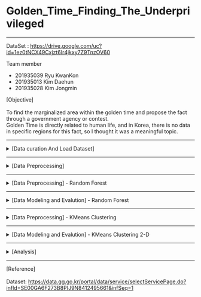 # Golden_Time_Finding_The_Underprivileged

---

DataSet :  https://drive.google.com/uc?id=1ez0tNCX49Cxjzt6Ir4jkxy7Z9TnzOV60

Team member
* 201935039 Ryu KwanKon
* 201935013 Kim Daehun
* 201935028 Kim Jongmin

[Objective]
<br/><br/>
To find the marginalized area within the golden time and propose the fact through a government agency or contest.<br/>
Golden Time is directly related to human life, and in Korea, there is no data in specific regions for this fact, so I thought it was a meaningful topic.


---


<details>
<summary>[Data curation And Load Dataset]</summary>
<br/>
<br/>
Low(sample) X Column(feature) = 35626 X 33<br/>

Target: [현장도착년월일, 현장도착시각] <br/>

Categorical feature
> 시군명, 출동소방서, 출동안전센터, 접수경로, 관할구분, 환자성별, 긴급구조시, 긴급구조구, 긴급구조동, 긴급구조리, 외국인여부, 국적, 구급처종명, 환자증상1, 환자증상2, 질병외_교통사고, 질병외_사고부상, 질병외_비외상성손상, 의식상태, 구급대원1_자격, 구급대원2_자격, 운전요원_자격
<br/>

Numerical feature
> 집계년도, 현장과의거리, 환자연령
<br/>

DateType feature
> 출동년월일, 출동시각, 현장도착년월일, 현장도착시각, 현장과의거리, 귀소년월일, 귀소시각
<br/>

Outlier Data
* It is judged that the outlier data is the abnormally large difference between the reporting time and the arrival time.
* It is judged that there was an exception to the data with an arrival time of more than 60 minutes.

> EX) Invalid input<br/>
* 현장도착시각       /    신고시각     /      Time of arrival<br/>
* 2022-02-14 18:28:00 / 2022-02-13 18:04:00 / 1464.0
* 2022-05-12 23:30:00 / 2022-05-11 23:18:00 / 1452.0

> EX)<br/>
* 현장도착시각       /    신고시각     /      Time of arrival<br/>
* 2022-01-26 08:55:00 / 2022-01-26 06:27:00 / 148.0
* 2022-02-09 10:46:00 / 2022-02-09 08:59:00 / 107.0

<br/>
Nan Data

*   현장도착년월일        6675
*   현장도착시각         6675
*   귀소년월일             1
*   귀소시각              1
*   환자연령           8719
*   환자성별           8508
*   국적            35004
*   구급처종명          4475
*   환자증상1         10838
*   환자증상2         20344
*   질병외_교통사고      33900
*   질병외_사고부상      30700
*   질병외_비외상성손상    34994
*   의식상태           9303
*   구급대원1_자격      17737
*   구급대원2_자격         94
*   운전요원_자격          16
  
</details>

---

<details>
<summary>[Data Preprocessing]</summary>
<br/>
<br/>
 
Handle Dirty Data
1.   현장도착년월일, 현장도착시각 --> Drop Sample <br/>
  Since the corresponding data feature corresponds to the target, a sample with an empty feature cannot be used. <br/>


2.   구급처종명, 접수경로 --> Fill "기타" <br/>
  For this data, Target replaced the value of "기타" that was treated as an exception in the existing data set.


3.   긴급구조구, 긴급구조동, 긴급구조리 --> Drop Sample <br/>
  The data feature is a feature that can have a high correlation with the target value.


4.   긴급구조시 --> Drop Column <br/>
  Since the data set is a Gyeonggi-do data set, the values of the corresponding features are all the same.


5.   집계년도 --> Drop column <br/>
  Since the data set is a 2022 data set, all data values for feature are the same.

6. Outlier Data --> Drop Sample
<br/><br/>

Feature Selection
*   drop_columns: [긴급구조시, 집계년도, 외국인여부, 환자연령, 환자성별, 국적, 구급대원1_자격, 구급대원2_자격, 운전요원_자격, 환자증상2, 질병외_교통사고, 질병외_사고부상, 질병외_비외상성손상, 귀소년월일, 귀소시각]
<br/><br/>

Feature Creation
*   출동년월일, 현장도착년월일 --> 출동시각-년, 출동시각-월, 출동시각-일, 현장도착시각-년, 현장도착시각-월, 현장도착시각-일
*   출동시각, 현장도착시각 --> 출동시각-시간, 출동시각-분, 현장도착시각-시간, 현장도착시각-분

</details>

---

<details>
<summary>[Data Preprocessing] - Random Forest</summary>
<br/>

Reason for selection

* Random Forest is an algorithm that creates a number of decision trees and gives the final answer by ensemble and majority voting.
* Processing various data types: Random Forest can handle both categorical and continuous features.
* High predictive performance: Random Forest performs predictions by combining various decision trees, which typically provides higher predictive performance than other algorithms.

Feature selection

* categorical_columns [출동안전센터, 접수경로, 관할구분, 구급처종명, 긴급구조지역]
* date_columns [신고시각-월, 신고시각-일, 신고시각-시간, 신고시각-분, 출동시각-월, 출동시각-일, 출동시각-시간, 출동시각-분]
* float_columns [현장과의거리]
* target [현장도착시각-월, 현장도착시각-일, 현장도착시각-시간, 현장도착시각-분]

Encoding
*  One-Hot-Encoding
</details>

---

<details>
<summary>[Data Modeling and Evalution] - Random Forest</summary>
<br/><br/>
  
Model - Random Forest
* Used to predict arrival times for each region
<br/><br/>

Evaluation
* MSE
* MAE
* R^2 Score
<br/><br/>

Improve - Using GridSearch, parameter tuning
* n_estimators : 20 (limit of computational speed)
* max_depth : 12
* min_samples_leaf : 8
* min_samples_split : 8
<br/><br/>

Result
* MSE: 10.712984950240724 --> 1.3607359571304816
* MAE: 2.741359063662159 --> 0.938702478484288
* R^2 Score: 0.6489067220589864 --> 0.9475601394094079
</details>

---

<details>
<summary>[Data Preprocessing] - KMeans Clustering</summary>
<br/><br/>
  
Reason for selection

* This is because there is no risk level of emergency action in the dataset, which is the target we want to guess.
* We will cluster using the association according to the arrival time of the site and the risk of the event, and use the estimated label as the level of first aid risk in the area.
* Simplest partitioning method for clustering analysis and widely used in data mining  applications.
<br/>  
  
Feature Selection

의식상태, 환자증상1, 현장과의거리
* 현장도착시각-년, 현장도착시각-월, 현장도착시각-일, 현장도착시각-시간, 현장도착시각-분
* 신고시각-년, 신고시각-월, 신고시각-일, 신고시각-시간, 신고시각-분

Feature Reduction

* Using PCA, The characteristics of '의식상태', '환자증상1', and '현장과의거리' are combined to form one dimension.

Encoding

* To give different weights for each patient's state of consciousness and symptoms.
</details>

---

<details>
<summary>[Data Modeling and Evalution] - KMeans Clustering 2-D</summary>
<br/><br/>
  
Model
* KMeans Clustering

K
* 6
* It is judged that the most ideal clustering was achieved by separating the X-axis and the Y-axis.

Evaluation
* Elbow Method
  -  When K is 2 or 3, the arrival time on the X axis is not separated, so it is judged that it is not meaningful clustering.
* silhouette_score
  - When K is 5, the arrival time on the X-axis is not separated in a situation where the value of the Y-axis is large, so it is judged that it is not meaningful clustering.

</details>

---

<details>
<summary>[Analysis]</summary>
<br/><br/>
  
* It is expressed as the frequency of labels of clustering according to each region of Seongnam-si.
* In most dongs in Seongnam-si, the values corresponding to the first cluster appear to be distributed in the majority. Therefore, most areas in Seongnam City are predicted to be able to get help quickly in emergencies.
</details>

---

[Reference]
<br/><br/>
Dataset: https://data.gg.go.kr/portal/data/service/selectServicePage.do?infId=SE00GA6F273B8PIJ9N8412495661&infSeq=1

